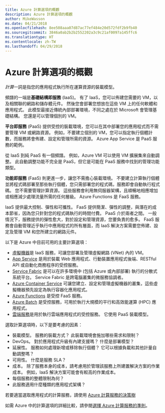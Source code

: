```yaml
---
title: Azure 計算選項的概觀
description: Azure 計算選項的概觀
author: MikeWasson
ms.date: 04/21/2018
ms.openlocfilehash: 8ee508aaa07d87ac77ef484e20d572fdf2b9fb40
ms.sourcegitcommit: 3846a0ab2b2b2552202a3c9c21af0097a145ffc6
ms.translationtype: HT
ms.contentlocale: zh-TW
ms.lasthandoff: 04/29/2018
---
```

# <a name="overview-of-azure-compute-options"></a>Azure 計算選項的概觀

*計算*一詞是指您的應用程式執行所在運算資源的裝載模型。 

頻譜的一端是**基礎結構即服務** (IaaS)。 有了 IaaS，您可以佈建您需要的 VM，以及相關聯的網路和儲存體元件。 然後您會部署您想放在這些 VM 上的任何軟體和應用程式。 此模型最接近傳統內部部署環境，不同之處在於 Microsoft 會管理基礎結構。 您還是可以管理個別的 VM。  

**平台即服務** (PaaS) 提供受控的裝載環境，您可以在其中部署您的應用程式而不需要管理 VM 或網路資源。 例如，不要建立個別的 VM，您可以指定執行個體計數，而服務將會佈建、設定和管理所需的資源。 Azure App Service 是 PaaS 服務的範例。

從 IaaS 到純 PaaS 有一個頻譜。 例如，Azure VM 可以使用 VM 擴展集來自動調整。 此自動調整功能不完全是 PaaS，但它是可能在 PaaS 服務中找到的管理功能類型。

**功能即服務** (FaaS) 則更進一步，讓您不需擔心裝載環境。 不要建立計算執行個體並將程式碼部署至那些執行個體，您只需部署您的程式碼，服務即會自動執行程式碼。 您不需要管理計算資源。 這些服務會利用無伺服器架構，且順暢地相應增加或相應減少處理流量所需的任何層級。 Azure Functions 是 FaaS 服務。

IaaS 提供最大控制、彈性和可攜性。 FaaS 提供簡潔、彈性的調整，與潛在的成本節省，因為您只針對您的程式碼執行的時間付費。 PaaS 介於兩者之間。 一般情況下，服務提供的彈性愈大，對於設定和管理資源，您要負責的愈多。 FaaS 服務會自動管理近乎執行中應用程式的所有層面，而 IaaS 解決方案需要您佈建、設定及管理 VM 和您所建立的網路元件。

以下是 Azure 中目前可用的主要計算選項：

- [虛擬機器](/azure/virtual-machines/)是 IaaS 服務，可讓您部署及管理虛擬網路 (VNet) 內的 VM。
- [App Service](/azure/app-service/app-service-value-prop-what-is) 是用於裝載 Web 應用程式、行動裝置應用程式後端、RESTful API 或自動化商務程序的受控服務。
- [Service Fabric](/azure/service-fabric/service-fabric-overview) 是可以在許多環境中 (包括 Azure 或內部部署) 執行的分散式系統平台。 Service Fabric 是跨電腦叢集的微服務協調者。 
- [Azure Container Service](/azure/container-service/container-service-intro) 可讓您建立、設定和管理虛擬機器的叢集，這些虛擬機器預先設定為執行容器化應用程式。
- [Azure Functions](/azure/azure-functions/functions-overview) 是受控 FaaS 服務。
- [Azure Batch](/azure/batch/batch-technical-overview) 是受控服務，可用於執行大規模的平行和高效能運算 (HPC) 應用程式。
- [雲端服務](/azure/cloud-services/cloud-services-choose-me)是用於執行雲端應用程式的受控服務。 它使用 PaaS 裝載模型。 

選取計算選項時，以下是要考慮的因素：

- 裝載模型。 服務的裝載方式？ 此裝載環境會施加哪些需求和限制？ 
- DevOps。 對於應用程式升級有內建支援嗎？ 什麼是部署模型？
- 延展性。 服務如何處理新增或移除執行個體？ 它可以根據負載和其他計量自動調整嗎？ 
- 可用性。 什麼是服務 SLA？ 
- 成本。 除了服務本身的成本，請考慮用於管理該服務上所建置解決方案的作業成本。 例如，IaaS 解決方案可能會有較高的作業成本。
- 每個服務的整體限制為何？ 
- 此服務適用什麼種類的應用程式架構？ 

若要適當選取應用程式的計算服務，請使用 [Azure 計算服務的決策樹](./compute-decision-tree.md)

如需 Azure 中的計算選項的詳細比較，請參閱[選擇 Azure 計算服務的準則](./compute-comparison.md)。
